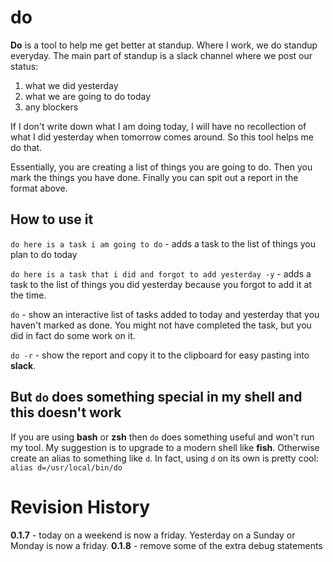 # do
**Do** is a tool to help me get better at standup. Where I work, we do standup everyday. The main part of standup is a slack channel where we post our status:

  1) what we did yesterday
  2) what we are going to do today
  3) any blockers
  
If I don't write down what I am doing today, I will have no recollection of what I did yesterday when tomorrow comes around. So this tool helps me do that.

Essentially, you are creating a list of things you are going to do. Then you mark the things you have done. Finally you can spit out a report in the format above.

## How to use it

`do here is a task i am going to do` - adds a task to the list of things you plan to do today

`do here is a task that i did and forgot to add yesterday -y` - adds a task to the list of things you did yesterday because you forgot to add it at the time.

`do` - show an interactive list of tasks added to today and yesterday that you haven't marked as done. You might not have completed the task, but you did in fact do some work on it. 

`do -r` - show the report and copy it to the clipboard for easy pasting into **slack**.

## But `do` does something special in my shell and this doesn't work

If you are using **bash** or **zsh** then `do` does something useful and won't run my tool. My suggestion is to upgrade to a modern shell like **fish**. Otherwise create an alias to something like `d`. In fact, using `d` on its own is pretty cool:
  ```alias d=/usr/local/bin/do```

# Revision History

**0.1.7** - today on a weekend is now a friday. Yesterday on a Sunday or Monday is now a friday.
**0.1.8** - remove some of the extra debug statements